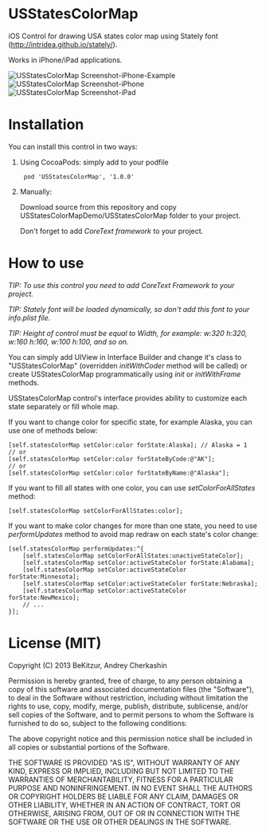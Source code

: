 USStatesColorMap
================

iOS Control for drawing USA states color map using Stately font (http://intridea.github.io/stately/).

Works in iPhone/iPad applications.

![USStatesColorMap Screenshot-iPhone-Example](https://raw.github.com/Eclair/USStatesColorMap/master/Screenshots/screenshot-iPhone_example.png)
![USStatesColorMap Screenshot-iPhone](https://raw.github.com/Eclair/USStatesColorMap/master/Screenshots/screenshot-iPhone.png)
![USStatesColorMap Screenshot-iPad](https://raw.github.com/Eclair/USStatesColorMap/master/Screenshots/screenshot-iPad.png)

Installation
============

You can install this control in two ways:

1. Using CocoaPods: simply add to your podfile

		pod 'USStatesColorMap', '1.0.0'

2. Manually: 

	Download source from this repository and copy USStatesColorMapDemo/USStatesColorMap folder to your project.

	Don't forget to add _*CoreText framework*_ to your project.

How to use
==========

_TIP: To use this control you need to add CoreText Framework to your project._

_TIP: Stately font will be loaded dynamically, so don't add this font to your info.plist file._ 

_TIP: Height of control must be equal to Width, for example: w:320 h:320, w:160 h:160, w:100 h:100, and so on._ 

You can simply add UIView in Interface Builder and change it's class to "USStatesColorMap" (overridden _initWithCoder_ method will be called) or create USStatesColorMap programmatically using _init_ or _initWithFrame_ methods.

USStatesColorMap control's interface provides ability to customize each state separately or fill whole map.
 
If you want to change color for specific state, for example Alaska, you can use one of methods below:

	[self.statesColorMap setColor:color forState:Alaska]; // Alaska = 1
	// or
	[self.statesColorMap setColor:color forStateByCode:@"AK"];
	// or
	[self.statesColorMap setColor:color forStateByName:@"Alaska"];

If you want to fill all states with one color, you can use _setColorForAllStates_ method:

	[self.statesColorMap setColorForAllStates:color];

If you want to make color changes for more than one state, you need to use _performUpdates_ method to avoid map redraw on each state's color change:

	[self.statesColorMap performUpdates:^{
		[self.statesColorMap setColorForAllStates:unactiveStateColor];
		[self.statesColorMap setColor:activeStateColor forState:Alabama];
		[self.statesColorMap setColor:activeStateColor forState:Minnesota];
		[self.statesColorMap setColor:activeStateColor forState:Nebraska];
		[self.statesColorMap setColor:activeStateColor forState:NewMexico];
		// ...
	}];

License (MIT)
=============

Copyright (C) 2013 BeKitzur, Andrey Cherkashin

Permission is hereby granted, free of charge, to any person obtaining a copy of this software and associated documentation files (the "Software"), to deal in the Software without restriction, including without limitation the rights to use, copy, modify, merge, publish, distribute, sublicense, and/or sell copies of the Software, and to permit persons to whom the Software is furnished to do so, subject to the following conditions:

The above copyright notice and this permission notice shall be included in all copies or substantial portions of the Software.

THE SOFTWARE IS PROVIDED "AS IS", WITHOUT WARRANTY OF ANY KIND, EXPRESS OR IMPLIED, INCLUDING BUT NOT LIMITED TO THE WARRANTIES OF MERCHANTABILITY, FITNESS FOR A PARTICULAR PURPOSE AND NONINFRINGEMENT. IN NO EVENT SHALL THE AUTHORS OR COPYRIGHT HOLDERS BE LIABLE FOR ANY CLAIM, DAMAGES OR OTHER LIABILITY, WHETHER IN AN ACTION OF CONTRACT, TORT OR OTHERWISE, ARISING FROM, OUT OF OR IN CONNECTION WITH THE SOFTWARE OR THE USE OR OTHER DEALINGS IN THE SOFTWARE.